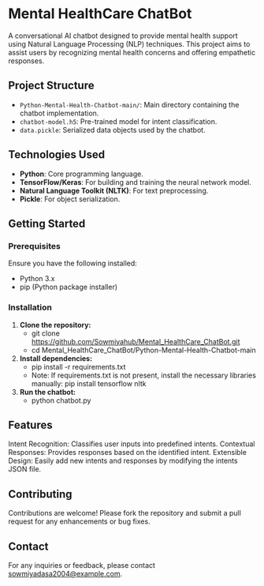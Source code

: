 # Mental HealthCare ChatBot

A conversational AI chatbot designed to provide mental health support using Natural Language Processing (NLP) techniques. This project aims to assist users by recognizing mental health concerns and offering empathetic responses.

## Project Structure

- `Python-Mental-Health-Chatbot-main/`: Main directory containing the chatbot implementation.
- `chatbot-model.h5`: Pre-trained model for intent classification.
- `data.pickle`: Serialized data objects used by the chatbot.

## Technologies Used

- **Python**: Core programming language.
- **TensorFlow/Keras**: For building and training the neural network model.
- **Natural Language Toolkit (NLTK)**: For text preprocessing.
- **Pickle**: For object serialization.

## Getting Started

### Prerequisites

Ensure you have the following installed:

- Python 3.x
- pip (Python package installer)

### Installation

1. **Clone the repository:**
   - git clone https://github.com/Sowmiyahub/Mental_HealthCare_ChatBot.git
   - cd Mental_HealthCare_ChatBot/Python-Mental-Health-Chatbot-main
2. **Install dependencies:**
   - pip install -r requirements.txt
   - Note: If requirements.txt is not present, install the necessary libraries manually:
     pip install tensorflow nltk
3. **Run the chatbot:**
    - python chatbot.py
## Features
Intent Recognition: Classifies user inputs into predefined intents.
Contextual Responses: Provides responses based on the identified intent.
Extensible Design: Easily add new intents and responses by modifying the intents JSON file.
## Contributing
Contributions are welcome! Please fork the repository and submit a pull request for any enhancements or bug fixes.
## Contact
For any inquiries or feedback, please contact sowmiyadasa2004@example.com.
